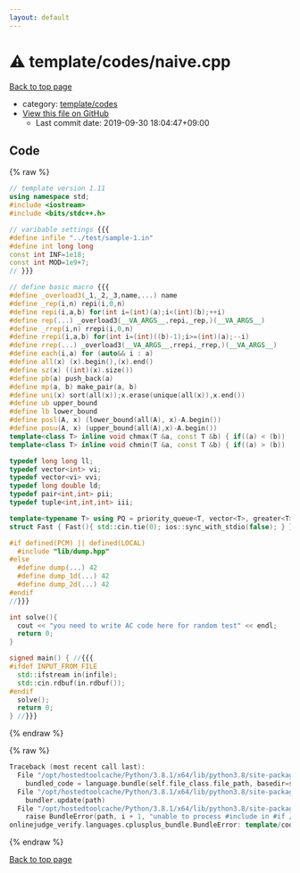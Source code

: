 ```yaml
---
layout: default
---
```


<!-- mathjax config similar to math.stackexchange -->
<script type="text/javascript" async
  src="https://cdnjs.cloudflare.com/ajax/libs/mathjax/2.7.5/MathJax.js?config=TeX-MML-AM_CHTML">
</script>
<script type="text/x-mathjax-config">
  MathJax.Hub.Config({
    TeX: { equationNumbers: { autoNumber: "AMS" }},
    tex2jax: {
      inlineMath: [ ['$','$'] ],
      processEscapes: true
    },
    "HTML-CSS": { matchFontHeight: false },
    displayAlign: "left",
    displayIndent: "2em"
  });
</script>

<script type="text/javascript" src="https://cdnjs.cloudflare.com/ajax/libs/jquery/3.4.1/jquery.min.js"></script>
<script src="https://cdn.jsdelivr.net/npm/jquery-balloon-js@1.1.2/jquery.balloon.min.js" integrity="sha256-ZEYs9VrgAeNuPvs15E39OsyOJaIkXEEt10fzxJ20+2I=" crossorigin="anonymous"></script>
<script type="text/javascript" src="../../../assets/js/copy-button.js"></script>
<link rel="stylesheet" href="../../../assets/css/copy-button.css" />


# :warning: template/codes/naive.cpp

<a href="../../../index.html">Back to top page</a>

* category: <a href="../../../index.html#cec240864475a2bf018f158bcf464795">template/codes</a>
* <a href="{{ site.github.repository_url }}/blob/master/template/codes/naive.cpp">View this file on GitHub</a>
    - Last commit date: 2019-09-30 18:04:47+09:00




## Code

<a id="unbundled"></a>
{% raw %}
```cpp
// template version 1.11
using namespace std;
#include <iostream>
#include <bits/stdc++.h>

// varibable settings {{{
#define infile "../test/sample-1.in"
#define int long long
const int INF=1e18;
const int MOD=1e9+7;
// }}}

// define basic macro {{{
#define _overload3(_1,_2,_3,name,...) name
#define _rep(i,n) repi(i,0,n)
#define repi(i,a,b) for(int i=(int)(a);i<(int)(b);++i)
#define rep(...) _overload3(__VA_ARGS__,repi,_rep,)(__VA_ARGS__)
#define _rrep(i,n) rrepi(i,0,n)
#define rrepi(i,a,b) for(int i=(int)((b)-1);i>=(int)(a);--i)
#define rrep(...) _overload3(__VA_ARGS__,rrepi,_rrep,)(__VA_ARGS__)
#define each(i,a) for (auto&& i : a)
#define all(x) (x).begin(),(x).end()
#define sz(x) ((int)(x).size())
#define pb(a) push_back(a)
#define mp(a, b) make_pair(a, b)
#define uni(x) sort(all(x));x.erase(unique(all(x)),x.end())
#define ub upper_bound
#define lb lower_bound
#define posl(A, x) (lower_bound(all(A), x)-A.begin())
#define posu(A, x) (upper_bound(all(A),x)-A.begin())
template<class T> inline void chmax(T &a, const T &b) { if((a) < (b)) (a) = (b); }
template<class T> inline void chmin(T &a, const T &b) { if((a) > (b)) (a) = (b); }

typedef long long ll;
typedef vector<int> vi;
typedef vector<vi> vvi;
typedef long double ld;
typedef pair<int,int> pii;
typedef tuple<int,int,int> iii;

template<typename T> using PQ = priority_queue<T, vector<T>, greater<T>>;
struct Fast { Fast(){ std::cin.tie(0); ios::sync_with_stdio(false); } } fast;

#if defined(PCM) || defined(LOCAL)
  #include "lib/dump.hpp"
#else
  #define dump(...) 42
  #define dump_1d(...) 42
  #define dump_2d(...) 42
#endif
//}}}

int solve(){
  cout << "you need to write AC code here for random test" << endl;
  return 0;
}

signed main() { //{{{
#ifdef INPUT_FROM_FILE
  std::ifstream in(infile);
  std::cin.rdbuf(in.rdbuf());
#endif
  solve();
  return 0;
} //}}}

```
{% endraw %}

<a id="bundled"></a>
{% raw %}
```cpp
Traceback (most recent call last):
  File "/opt/hostedtoolcache/Python/3.8.1/x64/lib/python3.8/site-packages/onlinejudge_verify/docs.py", line 343, in write_contents
    bundled_code = language.bundle(self.file_class.file_path, basedir=self.cpp_source_path)
  File "/opt/hostedtoolcache/Python/3.8.1/x64/lib/python3.8/site-packages/onlinejudge_verify/languages/cplusplus.py", line 63, in bundle
    bundler.update(path)
  File "/opt/hostedtoolcache/Python/3.8.1/x64/lib/python3.8/site-packages/onlinejudge_verify/languages/cplusplus_bundle.py", line 181, in update
    raise BundleError(path, i + 1, "unable to process #include in #if / #ifdef / #ifndef other than include guards")
onlinejudge_verify.languages.cplusplus_bundle.BundleError: template/codes/naive.cpp: line 45: unable to process #include in #if / #ifdef / #ifndef other than include guards

```
{% endraw %}

<a href="../../../index.html">Back to top page</a>

